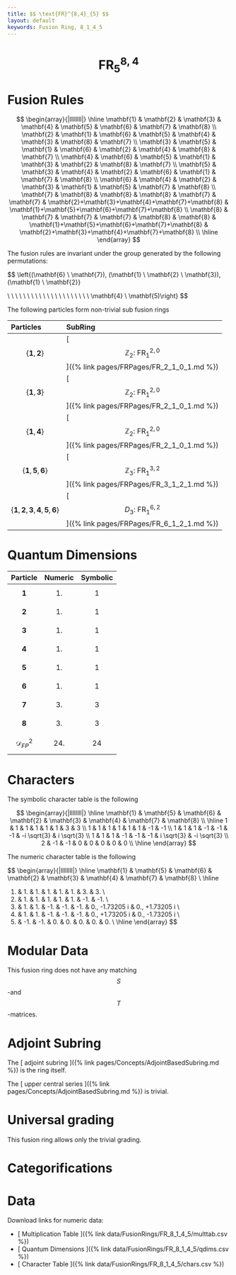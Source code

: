 ```yaml
---
title: $$ \text{FR}^{8,4}_{5} $$
layout: default
keywords: Fusion Ring, 8_1_4_5
---
```

# $$ \text{FR}^{8,4}_{5} $$


# Fusion Rules

$$
\begin{array}{|llllllll|}
\hline
 \mathbf{1} & \mathbf{2} & \mathbf{3} & \mathbf{4} & \mathbf{5} & \mathbf{6} & \mathbf{7} & \mathbf{8} \\
 \mathbf{2} & \mathbf{1} & \mathbf{6} & \mathbf{5} & \mathbf{4} & \mathbf{3} & \mathbf{8} & \mathbf{7} \\
 \mathbf{3} & \mathbf{5} & \mathbf{1} & \mathbf{6} & \mathbf{2} & \mathbf{4} & \mathbf{8} & \mathbf{7} \\
 \mathbf{4} & \mathbf{6} & \mathbf{5} & \mathbf{1} & \mathbf{3} & \mathbf{2} & \mathbf{8} & \mathbf{7} \\
 \mathbf{5} & \mathbf{3} & \mathbf{4} & \mathbf{2} & \mathbf{6} & \mathbf{1} & \mathbf{7} & \mathbf{8} \\
 \mathbf{6} & \mathbf{4} & \mathbf{2} & \mathbf{3} & \mathbf{1} & \mathbf{5} & \mathbf{7} & \mathbf{8} \\
 \mathbf{7} & \mathbf{8} & \mathbf{8} & \mathbf{8} & \mathbf{7} & \mathbf{7} & \mathbf{2}+\mathbf{3}+\mathbf{4}+\mathbf{7}+\mathbf{8} & \mathbf{1}+\mathbf{5}+\mathbf{6}+\mathbf{7}+\mathbf{8} \\
 \mathbf{8} & \mathbf{7} & \mathbf{7} & \mathbf{7} & \mathbf{8} & \mathbf{8} & \mathbf{1}+\mathbf{5}+\mathbf{6}+\mathbf{7}+\mathbf{8} & \mathbf{2}+\mathbf{3}+\mathbf{4}+\mathbf{7}+\mathbf{8} \\
\hline
\end{array}
$$


The fusion rules are invariant under the group generated by the following permutations:

$$ \left\{(\mathbf{6} \ \mathbf{7}), (\mathbf{1} \ \mathbf{2} \ \mathbf{3}), (\mathbf{1} \ \mathbf{2}}

 \  \  \  \  \  \  \  \  \  \  \  \  \  \  \  \  \  \  \  \  \  \mathbf{4} \ \mathbf{5)\right\} $$


The following particles form non-trivial sub fusion rings

| Particles | SubRing |
| :------ | :------ |
| $$ \{\mathbf{1},\mathbf{2}\} $$ | [ $$ \mathbb{Z}_2:\ \text{FR}^{2,0}_{1} $$ ]({% link pages/FRPages/FR_2_1_0_1.md %}) |
| $$ \{\mathbf{1},\mathbf{3}\} $$ | [ $$ \mathbb{Z}_2:\ \text{FR}^{2,0}_{1} $$ ]({% link pages/FRPages/FR_2_1_0_1.md %}) |
| $$ \{\mathbf{1},\mathbf{4}\} $$ | [ $$ \mathbb{Z}_2:\ \text{FR}^{2,0}_{1} $$ ]({% link pages/FRPages/FR_2_1_0_1.md %}) |
| $$ \{\mathbf{1},\mathbf{5},\mathbf{6}\} $$ | [ $$ \mathbb{Z}_3:\ \text{FR}^{3,2}_{1} $$ ]({% link pages/FRPages/FR_3_1_2_1.md %}) |
| $$ \{\mathbf{1},\mathbf{2},\mathbf{3},\mathbf{4},\mathbf{5},\mathbf{6}\} $$ | [ $$ D_3:\ \text{FR}^{6,2}_{1} $$ ]({% link pages/FRPages/FR_6_1_2_1.md %}) |


# Quantum Dimensions

| Particle | Numeric | Symbolic |
| :------ | :------ | :------ |
| $$ \mathbf{1} $$ | $$ 1. $$ | $$ 1 $$ |
| $$ \mathbf{2} $$ | $$ 1. $$ | $$ 1 $$ |
| $$ \mathbf{3} $$ | $$ 1. $$ | $$ 1 $$ |
| $$ \mathbf{4} $$ | $$ 1. $$ | $$ 1 $$ |
| $$ \mathbf{5} $$ | $$ 1. $$ | $$ 1 $$ |
| $$ \mathbf{6} $$ | $$ 1. $$ | $$ 1 $$ |
| $$ \mathbf{7} $$ | $$ 3. $$ | $$ 3 $$ |
| $$ \mathbf{8} $$ | $$ 3. $$ | $$ 3 $$ |
| $$ \mathcal{D}_{FP}^2 $$ | $$ 24. $$ | $$ 24 $$ |

# Characters

The symbolic character table is the following

$$
\begin{array}{|llllllll|}
\hline
 \mathbf{1} & \mathbf{5} & \mathbf{6} & \mathbf{2} & \mathbf{3} & \mathbf{4} & \mathbf{7} & \mathbf{8} \\
\hline
 1 & 1 & 1 & 1 & 1 & 1 & 3 & 3 \\
 1 & 1 & 1 & 1 & 1 & 1 & -1 & -1 \\
 1 & 1 & 1 & -1 & -1 & -1 & -i \sqrt{3} & i \sqrt{3} \\
 1 & 1 & 1 & -1 & -1 & -1 & i \sqrt{3} & -i \sqrt{3} \\
 2 & -1 & -1 & 0 & 0 & 0 & 0 & 0 \\
\hline
\end{array}
$$

The numeric character table is the following

$$
\begin{array}{|llllllll|}
\hline
 \mathbf{1} & \mathbf{5} & \mathbf{6} & \mathbf{2} & \mathbf{3} & \mathbf{4} & \mathbf{7} & \mathbf{8} \\
\hline
 1. & 1. & 1. & 1. & 1. & 1. & 3. & 3. \\
 1. & 1. & 1. & 1. & 1. & 1. & -1. & -1. \\
 1. & 1. & 1. & -1. & -1. & -1. & 0.\, -1.73205 i & 0.\, +1.73205 i \\
 1. & 1. & 1. & -1. & -1. & -1. & 0.\, +1.73205 i & 0.\, -1.73205 i \\
 2. & -1. & -1. & 0. & 0. & 0. & 0. & 0. \\
\hline
\end{array}
$$

# Modular Data

This fusion ring does not have any matching $$ S $$-and $$ T $$-matrices.

# Adjoint Subring

The [ adjoint subring ]({% link pages/Concepts/AdjointBasedSubring.md %}) is the ring itself.

The [ upper central series ]({% link pages/Concepts/AdjointBasedSubring.md %}) is trivial.

# Universal grading

This fusion ring allows only the trivial grading.

# Categorifications



# Data

Download links for numeric data:

* [ Multiplication Table ]({% link data/FusionRings/FR_8_1_4_5/multtab.csv %})
* [ Quantum Dimensions ]({% link data/FusionRings/FR_8_1_4_5/qdims.csv %})
* [ Character Table ]({% link data/FusionRings/FR_8_1_4_5/chars.csv %})
